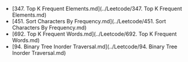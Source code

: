* [347. Top K Frequent Elements.md](../Leetcode/347. Top K Frequent Elements.md)
* [451. Sort Characters By Frequency.md](../Leetcode/451. Sort Characters By Frequency.md)
* [692. Top K Frequent Words.md](../Leetcode/692. Top K Frequent Words.md)
* [94. Binary Tree Inorder Traversal.md](../Leetcode/94. Binary Tree Inorder Traversal.md)

